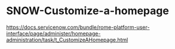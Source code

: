 # SNOW-Customize-a-homepage

https://docs.servicenow.com/bundle/rome-platform-user-interface/page/administer/homepage-administration/task/t_CustomizeAHomepage.html
